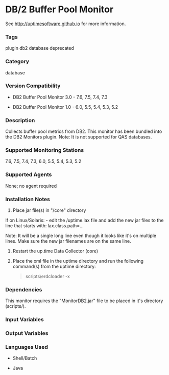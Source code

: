 # DB/2 Buffer Pool Monitor

See http://uptimesoftware.github.io for more information.

### Tags 
 plugin   db2   database   deprecated  

### Category

database

### Version Compatibility

* DB2 Buffer Pool Monitor 3.0 - 7.6, 7.5, 7.4, 7.3
  
* DB2 Buffer Pool Monitor 1.0 - 6.0, 5.5, 5.4, 5.3, 5.2
  


### Description
Collects buffer pool metrics from DB2.
This monitor has been bundled into the DB2 Monitors plugin.
Note: It is not supported for QAS databases.


### Supported Monitoring Stations

7.6, 7.5, 7.4, 7.3, 6.0, 5.5, 5.4, 5.3, 5.2

### Supported Agents
None; no agent required

### Installation Notes
<ol>
<li>Place jar file(s) in "/core" directory</li>
</ol>


<p>If on Linux/Solaris:
- edit the /uptime.lax file and add the new jar files to the line that starts with:
lax.class.path=...</p>

<p>Note: It will be a single long line even though it looks like it's on multiple lines. Make sure the new jar filenames are on the same line.</p>

<ol>
<li><p>Restart the up.time Data Collector (core)</p></li>
<li><p>Place the xml file in the uptime directory and run the following command(s) from the uptime directory:</p>

<blockquote><p>scripts\erdcloader -x</p></blockquote></li>
</ol>



### Dependencies
<p>This monitor requires the "MonitorDB2.jar" file to be placed in it's directory (scripts/).</p>


### Input Variables


### Output Variables



### Languages Used

* Shell/Batch

* Java

